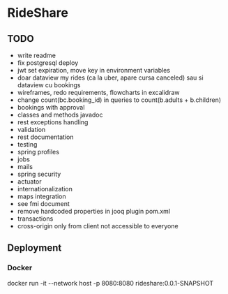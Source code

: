 # RideShare

## TODO

- write readme
- fix postgresql deploy
- jwt set expiration, move key in environment variables
- doar dataview my rides (ca la uber, apare cursa canceled) sau si dataview cu bookings
- wireframes, redo requirements, flowcharts in excalidraw 
- change count(bc.booking_id) in queries to count(b.adults + b.children)
- bookings with approval
- classes and methods javadoc
- rest exceptions handling
- validation
- rest documentation
- testing
- spring profiles
- jobs
- mails
- spring security
- actuator
- internationalization
- maps integration
- see fmi document
- remove hardcoded properties in jooq plugin pom.xml
- transactions
- cross-origin only from client not accessible to everyone

## Deployment

### Docker

docker run -it --network host -p 8080:8080 rideshare:0.0.1-SNAPSHOT

